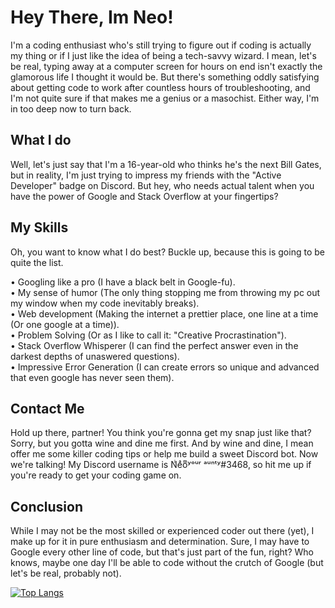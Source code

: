 # Hey There, Im Neo!
I'm a coding enthusiast who's still trying to figure out if coding is actually my thing or if I just like the idea of being a tech-savvy wizard. I mean, let's be real, typing away at a computer screen for hours on end isn't exactly the glamorous life I thought it would be. But there's something oddly satisfying about getting code to work after countless hours of troubleshooting, and I'm not quite sure if that makes me a genius or a masochist. Either way, I'm in too deep now to turn back.

## What I do
Well, let's just say that I'm a 16-year-old who thinks he's the next Bill Gates, but in reality, I'm just trying to impress my friends with the "Active Developer" badge on Discord. But hey, who needs actual talent when you have the power of Google and Stack Overflow at your fingertips?

## My Skills
Oh, you want to know what I do best? Buckle up, because this is going to be quite the list.   

• Googling like a pro (I have a black belt in Google-fu).  
• My sense of humor (The only thing stopping me from throwing my pc out my window when my code inevitably breaks).  
• Web development (Making the internet a prettier place, one line at a time (Or one google at a time)).  
• Problem Solving (Or as I like to call it: "Creative Procrastination").  
• Stack Overflow Whisperer (I can find the perfect answer even in the darkest depths of unaswered questions).  
• Impressive Error Generation (I can create errors so unique and advanced that even google has never seen them).

## Contact Me
Hold up there, partner! You think you're gonna get my snap just like that? Sorry, but you gotta wine and dine me first. And by wine and dine, I mean offer me some killer coding tips or help me build a sweet Discord bot. Now we're talking! My Discord username is Nͥeͣoͫʸᵒᵘʳ ᵃᵘⁿᵗʸ#3468, so hit me up if you're ready to get your coding game on.

## Conclusion
While I may not be the most skilled or experienced coder out there (yet), I make up for it in pure enthusiasm and determination. Sure, I may have to Google every other line of code, but that's just part of the fun, right? Who knows, maybe one day I'll be able to code without the crutch of Google (but let's be real, probably not).

[![Top Langs](https://github-readme-stats.vercel.app/api/top-langs/?username=Benzo-Fury&langs_count=8)](https://github.com/anuraghazra/github-readme-stats)
